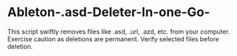 # Ableton-.asd-Deleter-In-one-Go-
This script swiftly removes files like .asd, .url, .azd, etc. from your computer. Exercise caution as deletions are permanent. Verify selected files before deletion.
